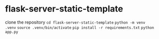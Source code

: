 # flask-server-static-template
clone the repository
`cd flask-server-static-template`
`python -m venv .venv`
`source .venv/bin/activate`
`pip install -r requirements.txt`
`python app.py`
